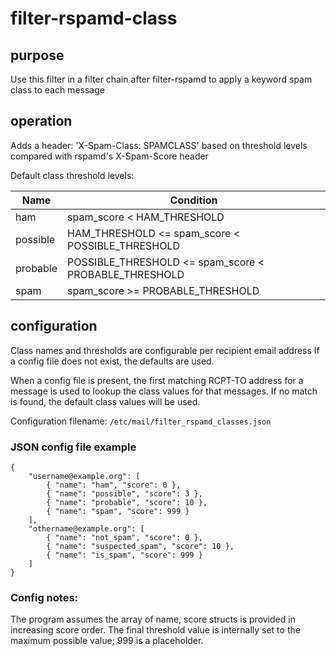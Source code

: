 # filter-rspamd-class

## purpose
Use this filter in a filter chain after filter-rspamd to apply a keyword spam class to each message

## operation
Adds a header: 'X-Spam-Class: SPAMCLASS'
based on threshold levels compared with rspamd's X-Spam-Score header

Default class threshold levels:

Name        | Condition 
----------- | ----------------------------------------------------------
ham	        | spam_score < HAM_THRESHOLD
possible	| HAM_THRESHOLD <= spam_score < POSSIBLE_THRESHOLD
probable	| POSSIBLE_THRESHOLD <= spam_score < PROBABLE_THRESHOLD
spam		| spam_score >= PROBABLE_THRESHOLD


## configuration
Class names and thresholds are configurable per recipient email address
If a config file does not exist, the defaults are used.

When a config file is present, the first matching RCPT-TO address for a message
is used to lookup the class values for that messages.
If no match is found, the default class values will be used.

Configuration filename: `/etc/mail/filter_rspamd_classes.json`

### JSON config file example
```
{
    "username@example.org": [
	    { "name": "ham", "score": 0 },
	    { "name": "possible", "score": 3 },
	    { "name": "probable", "score": 10 },
	    { "name": "spam", "score": 999 }
    ],
    "othername@example.org": [
	    { "name": "not_spam", "score": 0 },
	    { "name": "suspected_spam", "score": 10 },
	    { "name": "is_spam", "score": 999 }
    ]
}
```
### Config notes:
The program assumes the array of name, score structs is provided in increasing score order.
The final threshold value is internally set to the maximum possible value; 999 is a placeholder.
